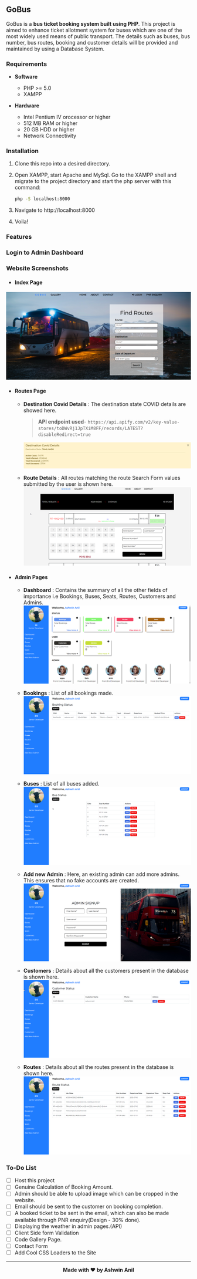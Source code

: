 GoBus
---

GoBus is a **bus ticket booking system built using PHP**. This project is aimed to enhance ticket allotment system for buses which are one of the most widely used means of public transport. The details such as buses, bus number, bus routes, booking and customer details will be provided and maintained by using a Database System.

### Requirements
- **Software**
    -  PHP >= 5.0
    - XAMPP

- **Hardware**
    - Intel Pentium IV orocessor or higher
    - 512 MB RAM or higher
    - 20 GB HDD or higher
    - Network Connectivity

### Installation
1. Clone this repo into a desired directory.
2. Open XAMPP, start Apache and MySql. Go to the XAMPP shell and migrate to the project directory and start the php server with this command:

    ```sh
    php -S localhost:8000
    ```
3. Navigate to http://localhost:8000
4. Voila!

### Features

### Login to Admin Dashboard

### Website Screenshots

- #### Index Page
![Index Snap](assets/img/index_snap.png)

- #### Routes Page
    - **Destination Covid Details** : The destination state COVID details are showed here. 
        > **API endpoint used**- `https://api.apify.com/v2/key-value-stores/toDWvRj1JpTXiM8FF/records/LATEST?disableRedirect=true` 

        ![Covid Stats](assets/img/dest_covid_details.png)

    - **Route Details** : All routes matching the route Search Form values submitted by the user is shown here.
        ![Routes Snap](assets/img/routes_snap.png)

- #### Admin Pages
    -  **Dashboard** : Contains the summary of all the other fields of importance i.e Bookings, Buses, Seats, Routes, Customers and Admins.
        ![Admin Dashboard Snap](assets/img/admin_dashboard_snap.png)

    - **Bookings** : List of all bookings made.
        ![Bookings Page Snap](assets/img/admin_booking_snap.png)

    - **Buses** : List of all buses added.
        ![Buses Page Snap](assets/img/admin_bus_snap.png)

    - **Add new Admin** : Here, an existing admin can add more admins. This ensures that no fake accounts are created.
        ![Admin Signup Snap](assets/img/admin_signup_snap.png)
    
    - **Customers** : Details about all the customers present in the database is shown here.
        ![Customers Page Snap](assets/img/admin_customers_snap.png)

    - **Routes** : Details about all the routes present in the database is shown here.
        ![Admin Routes Page snap](assets/img/admin_routes_snap.png)

### To-Do List

- [ ] Host this project
- [ ] Genuine Calculation of Booking Amount.
- [ ] Admin should be able to upload image which can be cropped in the website.
- [ ] Email should be sent to the customer on booking completion.
- [ ] A booked ticket to be sent in the email, which can also be made available through PNR enquiry(Design - 30% done).
- [ ] Displaying the weather in admin pages.(API)
- [ ] Client Side form Validation
- [ ] Code Gallery Page.
- [ ] Contact Form
- [ ] Add Cool CSS Loaders to the Site 

---
**<p align="center">Made with &#10084;&#65039; by Ashwin Anil</p>**


